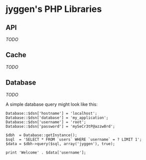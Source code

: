 jyggen's PHP Libraries
======================


API
---
*TODO*

Cache
-----
*TODO*

Database
--------
*TODO*

A simple database query might look like this:

	Database::$dsn['hostname'] = 'localhost';
	Database::$dsn['database'] = 'my_application';
	Database::$dsn['username'] = 'root';
	Database::$dsn['password'] = 'mySeCr3tP@azzw0rd';

	$dbh  = Database::getInstance();
	$sql  = 'SELECT * FROM `users` WHERE `username` = ? LIMIT 1';
	$data = $dbh->query($sql, array('jyggen'), true);

	print 'Welcome' . $data['username'];